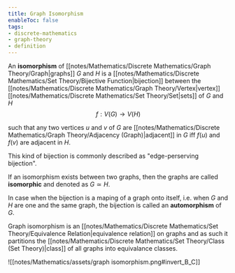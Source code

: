 ```yaml
---
title: Graph Isomorphism
enableToc: false
tags: 
- discrete-mathematics
- graph-theory
- definition
---
```


An **isomorphism** of [[notes/Mathematics/Discrete Mathematics/Graph Theory/Graph|graphs]] $G$ and $H$ is a [[notes/Mathematics/Discrete Mathematics/Set Theory/Bijective Function|bijection]]  between the [[notes/Mathematics/Discrete Mathematics/Graph Theory/Vertex|vertex]] [[notes/Mathematics/Discrete Mathematics/Set Theory/Set|sets]] of $G$ and $H$
$$
f: V(G) \longrightarrow V(H)
$$

such that any two vertices $u$ and $v$ of $G$ are [[notes/Mathematics/Discrete Mathematics/Graph Theory/Adjacency (Graph)|adjacent]] in $G$ iff $f(u)$ and $f(v)$ are adjacent in $H$. 

This kind of bijection is commonly described as "edge-perserving bijection".

If an isomorphism exists between two graphs, then the graphs are called **isomorphic** and denoted as $G \simeq H$.

In case when the bijection is a maping of a graph onto itself, i.e. when $G$ and $H$ are one and the same graph, the bijection is called an **automorphism** of $G$.

Graph isomorphism is an [[notes/Mathematics/Discrete Mathematics/Set Theory/Equivalence Relation|equivalence relation]] on graphs and as such it partitions the [[notes/Mathematics/Discrete Mathematics/Set Theory/Class (Set Theory)|class]] of all graphs into equivalance classes.

![[notes/Mathematics/assets/graph isomorphism.png#invert_B_C]]